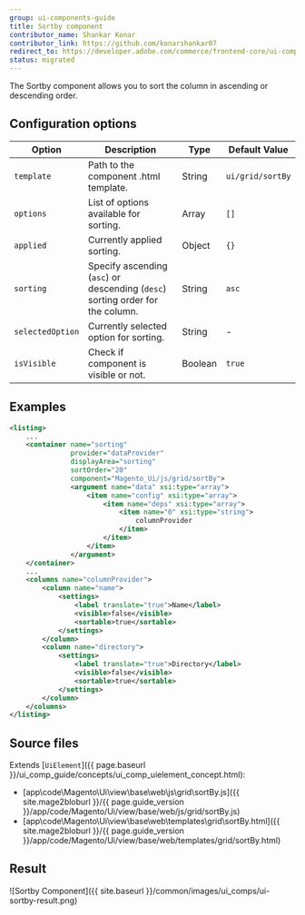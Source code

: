 ```yaml
---
group: ui-components-guide
title: Sortby component
contributor_name: Shankar Konar
contributor_link: https://github.com/konarshankar07
redirect_to: https://developer.adobe.com/commerce/frontend-core/ui-components/components/sortby/
status: migrated
---
```


The Sortby component allows you to sort the column in ascending or descending order.

## Configuration options

|      Option                |   Description                                                                 |      Type      |  Default Value   |
|----------------------------|-------------------------------------------------------------------------------|----------------| -----------------|
| `template`                 | Path to the component .html template.                                         | String         | `ui/grid/sortBy` |
| `options`                  | List of options available for sorting.                                        | Array          | `[]`             |
| `applied`                  | Currently applied sorting.                                                    | Object         | `{}`             |
| `sorting`                  | Specify ascending (`asc`) or descending (`desc`) sorting order for the column.| String         | `asc`            |
| `selectedOption`           | Currently selected option for sorting.                                        | String         |  -               |
| `isVisible`                | Check if component is visible or not.                                         | Boolean        | `true`           |

## Examples

```xml
<listing>
    ...
    <container name="sorting"
               provider="dataProvider"
               displayArea="sorting"
               sortOrder="20"
               component="Magento_Ui/js/grid/sortBy">
               <argument name="data" xsi:type="array">
                   <item name="config" xsi:type="array">
                       <item name="deps" xsi:type="array">
                           <item name="0" xsi:type="string">
                               columnProvider
                           </item>
                       </item>
                   </item>
               </argument>
    </container>
    ...
    <columns name="columnProvider">
        <column name="name">
            <settings>
                <label translate="true">Name</label>
                <visible>false</visible>
                <sortable>true</sortable>
            </settings>
        </column>
        <column name="directory">
            <settings>
                <label translate="true">Directory</label>
                <visible>false</visible>
                <sortable>true</sortable>
            </settings>
        </column>
    </columns>
</listing>

```

## Source files

Extends [`UiElement`]({{ page.baseurl }}/ui_comp_guide/concepts/ui_comp_uielement_concept.html):

*  [app\code\Magento\Ui\view\base\web\js\grid\sortBy.js]({{ site.mage2bloburl }}/{{ page.guide_version }}/app/code/Magento/Ui/view/base/web/js/grid/sortBy.js)
*  [app\code\Magento\Ui\view\base\web\templates\grid\sortBy.html]({{ site.mage2bloburl }}/{{ page.guide_version }}/app/code/Magento/Ui/view/base/web/templates/grid/sortBy.html)

## Result

![Sortby Component]({{ site.baseurl }}/common/images/ui_comps/ui-sortby-result.png)
